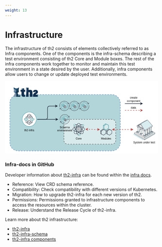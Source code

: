 ```yaml
---
weight: 13
---
```


# Infrastructure

The infrastructure of th2 consists of elements collectively referred to as Infra components. 
One of the components is the infra-schema describing a test environment consisting of th2 <term term='core'>Core</term> and <term term='module'>Module</term> boxes. 
The rest of the infra components work together to monitor and maintain this test environment in a state desired by the user.
Additionally, infra components allow users to change or update deployed test environments.


<!--more-->


![](./th2-infra-2.png)

### Infra-docs in GitHub
Developer information about [th2-infra](https://github.com/th2-net/th2-infra/) can be found within the [infra docs](https://github.com/th2-net/th2-infra/tree/master/docs/). 
- Reference: View CRD schema reference.
- Compatibility: Check compatibility with different versions of Kubernetes.
- Migration: How to upgrade th2-infra for each new version of th2.
- Permissions: Permissions granted to infrastructure components to access the resources within the cluster.
- Release: Understand the Release Cycle of th2-infra.

Learn more about th2 infrastructure:
- [th2-infra](/th2-infra-repository/)
- [th2-infra-schema](/th2-infra-schema/)
- [th2-infra components](/infra-components/)

